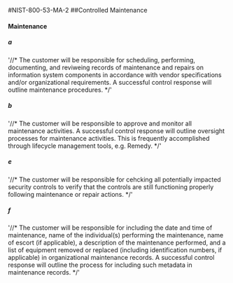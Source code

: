 #NIST-800-53-MA-2
##Controlled Maintenance

#### Maintenance

##### a
'//*
The customer will be responsible for scheduling, performing,
documenting, and reviweing records of maintenance and repairs
on information system components in accordance with vendor
specifications and/or organizational requirements. A successful control
response will outline maintenance procedures.
*/'


##### b
'//*
The customer will be responsible to approve and monitor all
maintenance activities. A successful control response will outline
oversight processes for maintenance activities. This is frequently
accomplished through lifecycle management tools, e.g. Remedy.
*/'


##### e
'//*
The customer will be responsible for cehcking all potentially impacted
security controls to verify that the controls are still functioning
properly following maintenance or repair actions.
*/'


##### f
'//*
The customer will be responsible for including the date and time of
maintenance, name of the individual(s) performing the maintenance,
name of escort (if applicable), a description of the maintenance
performed, and a list of equipment removed or replaced (including
identification numbers, if applicable) in organizational
maintenance records. A successful control response will outline the
process for including such metadata in maintenance records.
*/'

